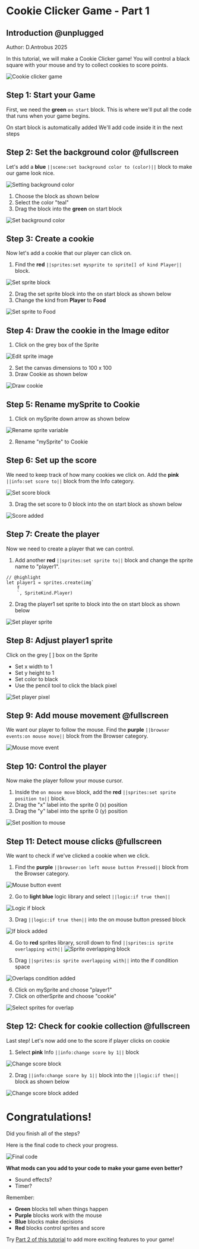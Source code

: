 # Cookie Clicker Game - Part 1

## Introduction @unplugged
Author:
D.Antrobus 2025

In this tutorial, we will make a Cookie Clicker game! You will control a black square with your mouse and try to collect cookies to score points.

![Cookie clicker game](https://raw.githubusercontent.com/ictadg1/makecode-tutorial-images/refs/heads/master/images/cookie-part1-preview.png)

## Step 1: Start your Game
First, we need the **green** `on start` block. This is where we'll put all the code that runs when your game begins.

On start block is automatically added
We'll add code inside it in the next steps

## Step 2: Set the background color @fullscreen

Let's add a **blue** `||scene:set background color to (color)||` block to make our game look nice.

![Setting background color](https://raw.githubusercontent.com/ictadg1/makecode-tutorial-images/refs/heads/master/images/cookie-set-background.png)

1. Choose the block as shown below
2. Select the color "teal"
3. Drag the block into the **green** on start block 

![Set background color](https://raw.githubusercontent.com/ictadg1/makecode-tutorial-images/refs/heads/master/images/cookie-background-color.png)

## Step 3: Create a cookie 
Now let's add a cookie that our player can click on. 

1. Find the **red** `||sprites:set mysprite to sprite[] of kind Player||` block.

![Set sprite block](https://raw.githubusercontent.com/ictadg1/makecode-tutorial-images/refs/heads/master/images/cookie-set-sprite.png)

2. Drag the set sprite block into the on start block as shown below
3. Change the kind from **Player** to **Food**

![Set sprite to Food](https://raw.githubusercontent.com/ictadg1/makecode-tutorial-images/refs/heads/master/images/cookie-sprite-food.png)

## Step 4: Draw the cookie in the Image editor

1. Click on the grey box of the Sprite

![Edit sprite image](https://raw.githubusercontent.com/ictadg1/makecode-tutorial-images/refs/heads/master/images/cookie-edit-sprite.png)

2. Set the canvas dimensions to 100 x 100 
3. Draw Cookie as shown below

![Draw cookie](https://raw.githubusercontent.com/ictadg1/makecode-tutorial-images/refs/heads/master/images/cookie-draw-sprite.png)

## Step 5: Rename mySprite to Cookie

1. Click on mySprite down arrow as shown below

![Rename sprite variable](https://raw.githubusercontent.com/ictadg1/makecode-tutorial-images/refs/heads/master/images/cookie-rename-variable.png)

2. Rename "mySprite" to Cookie

## Step 6: Set up the score 

We need to keep track of how many cookies we click on. Add the **pink** `||info:set score to||` block from the Info category.

![Set score block](https://raw.githubusercontent.com/ictadg1/makecode-tutorial-images/refs/heads/master/images/cookie-set-score.png)

3. Drag the set score to 0 block into the on start block as shown below

![Score added](https://raw.githubusercontent.com/ictadg1/makecode-tutorial-images/refs/heads/master/images/cookie-score-added.png)

## Step 7: Create the player

Now we need to create a player that we can control. 

1. Add another **red** `||sprites:set sprite to||` block and change the sprite name to "player1".
```block
// @highlight
let player1 = sprites.create(img`
    f 
    `, SpriteKind.Player)
```

2. Drag the player1 set sprite to block into the on start block as shown below 

![Set player sprite](https://raw.githubusercontent.com/ictadg1/makecode-tutorial-images/refs/heads/master/images/cookie-set-player.png)

## Step 8: Adjust player1 sprite

Click on the grey [ ] box on the Sprite
- Set x width to 1
- Set y height to 1
- Set color to black
- Use the pencil tool to click the black pixel

![Set player pixel](https://raw.githubusercontent.com/ictadg1/makecode-tutorial-images/refs/heads/master/images/cookie-player-pixel.png)

## Step 9: Add mouse movement @fullscreen

We want our player to follow the mouse. Find the **purple** `||browser events:on mouse move||` block from the Browser category.

![Mouse move event](https://raw.githubusercontent.com/ictadg1/makecode-tutorial-images/refs/heads/master/images/cookie-mouse-move.png)

## Step 10: Control the player

Now make the player follow your mouse cursor. 
1. Inside the `on mouse move` block, add the **red** `||sprites:set sprite position to||` block.
2. Drag the "x" label into the sprite 0 (x) position
3. Drag the "y" label into the sprite 0 (y) position 

![Set position to mouse](https://raw.githubusercontent.com/ictadg1/makecode-tutorial-images/refs/heads/master/images/cookie-set-position.png)

## Step 11: Detect mouse clicks @fullscreen

We want to check if we've clicked a cookie when we click. 

1. Find the **purple** `||browser:on left mouse button Pressed||` block from the Browser category.

![Mouse button event](https://raw.githubusercontent.com/ictadg1/makecode-tutorial-images/refs/heads/master/images/cookie-mouse-button.png)

2. Go to **light blue** logic library and select `||logic:if true then||`

![Logic if block](https://raw.githubusercontent.com/ictadg1/makecode-tutorial-images/refs/heads/master/images/cookie-logic-if.png)

3. Drag `||logic:if true then||` into the on mouse button pressed block

![If block added](https://raw.githubusercontent.com/ictadg1/makecode-tutorial-images/refs/heads/master/images/cookie-if-added.png)

4. Go to **red** sprites library, scroll down to find `||sprites:is sprite overlapping with||`
![Sprite overlapping block](https://raw.githubusercontent.com/ictadg1/makecode-tutorial-images/refs/heads/master/images/cookie-sprite-overlaps.png)

5. Drag `||sprites:is sprite overlapping with||` into the if condition space

![Overlaps condition added](https://raw.githubusercontent.com/ictadg1/makecode-tutorial-images/refs/heads/master/images/cookie-overlaps-added.png)

6. Click on mySprite and choose "player1"
7. Click on otherSprite and choose "cookie"

![Select sprites for overlap](https://raw.githubusercontent.com/ictadg1/makecode-tutorial-images/refs/heads/master/images/cookie-select-sprites.png)

## Step 12: Check for cookie collection @fullscreen

Last step! Let's now add one to the score if player clicks on cookie

1. Select **pink** Info `||info:change score by 1||` block

![Change score block](https://raw.githubusercontent.com/ictadg1/makecode-tutorial-images/refs/heads/master/images/cookie-change-score.png)

2. Drag `||info:change score by 1||` block into the `||logic:if then||` block as shown below

![Change score block added](https://raw.githubusercontent.com/ictadg1/makecode-tutorial-images/refs/heads/master/images/cookie-change-score-added.png)

# Congratulations!

Did you finish all of the steps?

Here is the final code to check your progress.

![Final code](https://raw.githubusercontent.com/ictadg1/makecode-tutorial-images/refs/heads/master/images/cookie-part1-final.png)

**What mods can you add to your code to make your game even better?**

- Sound effects?
- Timer?

Remember:
* **Green** blocks tell when things happen
* **Purple** blocks work with the mouse
* **Blue** blocks make decisions
* **Red** blocks control sprites and score

Try [Part 2 of this tutorial](https://makecode.com/_part2link) to add more exciting features to your game!